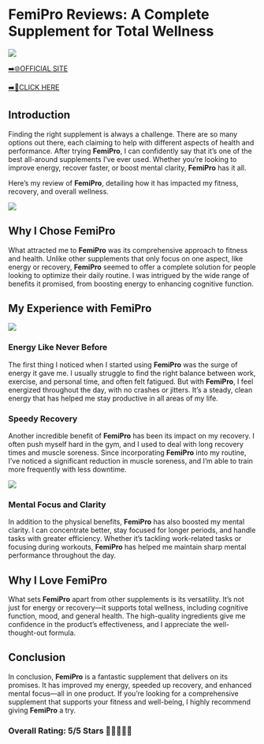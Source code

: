# **FemiPro Reviews**: A Complete Supplement for Total Wellness

[![](https://static.vecteezy.com/system/resources/thumbnails/019/896/014/small/buy-now-gradient-button-with-cart-symbol-buy-now-illustration-png.png)](https://edetoop.top/lander/sugarpreland-1/femipro.html) 

[➡️🌐OFFICIAL SITE](https://edetoop.top/lander/sugarpreland-1/femipro.html) 

[➡️🔗CLICK HERE](https://edetoop.top/lander/sugarpreland-1/femipro.html) 


## Introduction

Finding the right supplement is always a challenge. There are so many options out there, each claiming to help with different aspects of health and performance. After trying **FemiPro**, I can confidently say that it’s one of the best all-around supplements I’ve ever used. Whether you’re looking to improve energy, recover faster, or boost mental clarity, **FemiPro** has it all.

Here’s my review of **FemiPro**, detailing how it has impacted my fitness, recovery, and overall wellness.

[![](https://wallpapers.com/images/hd/red-order-now-button-udg4jcj4arvn8b0n-2.png)](https://edetoop.top/lander/sugarpreland-1/femipro.html)  

## Why I Chose **FemiPro**

What attracted me to **FemiPro** was its comprehensive approach to fitness and health. Unlike other supplements that only focus on one aspect, like energy or recovery, **FemiPro** seemed to offer a complete solution for people looking to optimize their daily routine. I was intrigued by the wide range of benefits it promised, from boosting energy to enhancing cognitive function.

## My Experience with **FemiPro**

[![](https://static.vecteezy.com/system/resources/thumbnails/019/896/014/small/buy-now-gradient-button-with-cart-symbol-buy-now-illustration-png.png)](https://edetoop.top/lander/sugarpreland-1/femipro.html)

### Energy Like Never Before

The first thing I noticed when I started using **FemiPro** was the surge of energy it gave me. I usually struggle to find the right balance between work, exercise, and personal time, and often felt fatigued. But with **FemiPro**, I feel energized throughout the day, with no crashes or jitters. It’s a steady, clean energy that has helped me stay productive in all areas of my life.

### Speedy Recovery

Another incredible benefit of **FemiPro** has been its impact on my recovery. I often push myself hard in the gym, and I used to deal with long recovery times and muscle soreness. Since incorporating **FemiPro** into my routine, I’ve noticed a significant reduction in muscle soreness, and I’m able to train more frequently with less downtime.

[![](https://wallpapers.com/images/hd/red-order-now-button-udg4jcj4arvn8b0n-2.png)](https://edetoop.top/lander/sugarpreland-1/femipro.html)  

### Mental Focus and Clarity

In addition to the physical benefits, **FemiPro** has also boosted my mental clarity. I can concentrate better, stay focused for longer periods, and handle tasks with greater efficiency. Whether it’s tackling work-related tasks or focusing during workouts, **FemiPro** has helped me maintain sharp mental performance throughout the day.

## Why I Love **FemiPro**

What sets **FemiPro** apart from other supplements is its versatility. It’s not just for energy or recovery—it supports total wellness, including cognitive function, mood, and general health. The high-quality ingredients give me confidence in the product’s effectiveness, and I appreciate the well-thought-out formula.

## Conclusion

In conclusion, **FemiPro** is a fantastic supplement that delivers on its promises. It has improved my energy, speeded up recovery, and enhanced mental focus—all in one product. If you’re looking for a comprehensive supplement that supports your fitness and well-being, I highly recommend giving **FemiPro** a try.

### Overall Rating: 5/5 Stars 🌟🌟🌟🌟🌟
